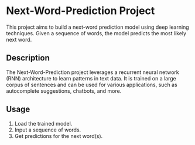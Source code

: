# Next-Word-Prediction Project

This project aims to build a next-word prediction model using deep learning techniques. Given a sequence of words, the model predicts the most likely next word.

## Description

The Next-Word-Prediction project leverages a recurrent neural network (RNN) architecture to learn patterns in text data. It is trained on a large corpus of sentences and can be used for various applications, such as autocomplete suggestions, chatbots, and more.

## Usage

1. Load the trained model.
2. Input a sequence of words.
3. Get predictions for the next word(s).
